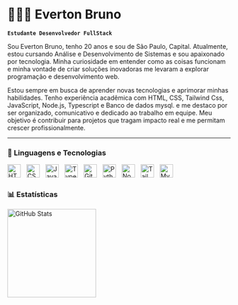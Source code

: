 # 👨🏾‍💻 Everton Bruno

**`Estudante Desenvolvedor FullStack`**

Sou Everton Bruno, tenho 20 anos e sou de São Paulo, Capital. Atualmente, estou cursando Análise e Desenvolvimento de Sistemas e sou apaixonado por tecnologia. Minha curiosidade em entender como as coisas funcionam e minha vontade de criar soluções inovadoras me levaram a explorar programação e desenvolvimento web.

Estou sempre em busca de aprender novas tecnologias e aprimorar minhas habilidades. Tenho experiência acadêmica com HTML, CSS, Tailwind Css, JavaScript, Node.js, Typescript e Banco de dados mysql.  e me destaco por ser organizado, comunicativo e dedicado ao trabalho em equipe. Meu objetivo é contribuir para projetos que tragam impacto real e me permitam crescer profissionalmente.


---

### 🤖 Linguagens e Tecnologias

<img 
    align="left" 
    alt="HTML"
    title="HTML" 
    width="30px" 
    style="padding-right: 10px;" 
    src="https://cdn.jsdelivr.net/gh/devicons/devicon@latest/icons/html5/html5-original.svg" 
/>
<img 
    align="left" 
    alt="CSS" 
    title="CSS"
    width="30px" 
    style="padding-right: 10px;" 
    src="https://cdn.jsdelivr.net/gh/devicons/devicon@latest/icons/css3/css3-original.svg" 
/>
<img 
    align="left" 
    alt="JavaScript" 
    title="JavaScript"
    width="30px" 
    style="padding-right: 10px;" 
    src="https://cdn.jsdelivr.net/gh/devicons/devicon@latest/icons/javascript/javascript-original.svg" 
/>
<img 
    align="left" 
    alt="TypeScript"
    title="TypeScript" 
    width="30px" 
    style="padding-right: 10px;" 
    src="https://cdn.jsdelivr.net/gh/devicons/devicon@latest/icons/typescript/typescript-original.svg" 
/>

<img 
    align="left" 
    alt="Git" 
    title="Git"
    width="30px" 
    style="padding-right: 10px;" 
    src="https://cdn.jsdelivr.net/gh/devicons/devicon@latest/icons/git/git-original.svg" 
/>
<img 
    align="left" 
    alt="Python" 
    title="Python"
    width="30px" 
    style="padding-right: 10px;" 
    src="https://cdn.jsdelivr.net/gh/devicons/devicon@latest/icons/python/python-original.svg" 
/>
<img 
    align="left" 
    alt="Node.js" 
    title="Node.js"
    width="30px" 
    style="padding-right: 10px;" 
    src="https://cdn.jsdelivr.net/gh/devicons/devicon@latest/icons/nodejs/nodejs-original.svg" 
/>
<img 
  align="left" 
  alt="TailwindCSS" 
  title="TailwindCSS"
  width="30px" 
  style="padding-right: 10px;" 
  src="https://cdn.jsdelivr.net/gh/devicons/devicon@latest/icons/tailwindcss/tailwindcss-original.svg" 
/>
<img 
    align="left" 
    alt="MySQL" 
    title="MySQL"
    width="30px" 
    style="padding-right: 10px;" 
    src="https://cdn.jsdelivr.net/gh/devicons/devicon@latest/icons/mysql/mysql-original.svg" 
/>

<br/>
<br/>

### 📊 Estatísticas


<img 
      align="left" 
      alt="GitHub Stats" 
      height="200" 
      src="https://github-readme-stats.vercel.app/api/top-langs/?username=EvertonSalles&theme=tokyonight&layout=compact&custom_title=Tecnologias&langs_count=9" 
  />

</p>
